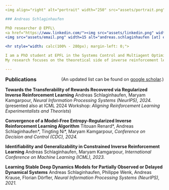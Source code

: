 ```yaml
---
<img align="right" alt="portrait" width="250" src="assets/portrait.png">

### Andreas Schlaginhaufen

PhD researcher @ EPFL\
<a href="https://www.linkedin.com/"><img src="assets/linkedin.png" width=15 alt="Linkedin" style="vertical-align: middle;"> LinkedIn</a>\
<img src="assets/email.png" width=15 alt="andreas.schlaginhaufen [at] epfl.ch" style="vertical-align: middle;"> andreas.schlaginhaufen [at] epfl.ch

<hr style="width: calc(100% - 280px); margin-left: 0;">

I am a PhD student at EPFL in the Systems Control and Multiagent Optimization Research lab, supervised by Professor Maryam Kamgarpour. 
My research focuses on the theoretical side of inverse reinforcement learning and preference-based learning, with a broader interest in optimization, stochastic control, and game theory.

---
```

<div style="display: flex; justify-content: space-between; align-items: center;">
  <h3 style="margin: 0;">Publications</h3>
  <span style="text-align: right;">(An updated list can be found on <a href="https://scholar.google.com/citations?user=rMBbj1YAAAAJ&hl=en&oi=ao">google scholar</a>.)</span>
</div>

**Towards the Transferability of Rewards Recovered via Regularized Inverse Reinforcement Learning** 
Andreas Schlaginhaufen, Maryam Kamgarpour, *Neural Information Processing Systems (NeurIPS), 2024.* 
(presented also at ICML 2024 Workshop: *Aligning Reinforcement Learning Experimentalists and Theorists*)

**Convergence of a Model-Free Entropy-Regularized Inverse Reinforcement Learning Algorithm** 
Titouan Renard*, Andreas Schlaginhaufen*, Tingting Ni*, Maryam Kamgarpour, *Conference on Decision and Control (CDC), 2024.*

**Identifiability and Generalizability in Constrained Inverse Reinforcement Learning** 
Andreas Schlaginhaufen, Maryam Kamgarpour, *International Conference on Machine Learning (ICML), 2023.*
    
**Learning Stable Deep Dynamics Models for Partially Observed or Delayed Dynamical Systems** 
Andreas Schlaginhaufen, Philippe Wenk, Andreas Krause, Florian Dörfler, *Neural Information Processing Systems (NeurIPS), 2021.*




